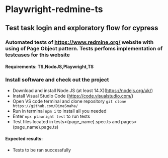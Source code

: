 # Playwright-redmine-ts

## Test task login and exploratory flow for cypress

### Automated tests of https://www.redmine.org/ website with using of Page Object pattern. Tests perfoms implementation of testcases for this website

#### Requirements: TS,NodeJS,Playwright,TS

### Install software and check out the project

- Download and install Node.JS (at least 14.X)(https://nodejs.org/uk/)
- Install Visual Studio Code (https://code.visualstudio.com/)
- Open VS code terminal and clone repository `git clone https://github.com/DimaSmaha/`
- Run in terminal `npm i` to install all you needed
- Enter `npx plawright test` to run tests
- Test files located in tests>(page_name).spec.ts and pages>(page_name).page.ts)

#### Expected results:

- Tests to be ran successfully
